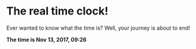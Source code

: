 # The real time clock!

Ever wanted to know what the time is? Well, your journey is about to end!

**The time is Nov 13, 2017, 09:26**